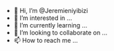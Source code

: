 - 👋 Hi, I’m @Jeremieniyibizi
- 👀 I’m interested in ...
- 🌱 I’m currently learning ...
- 💞️ I’m looking to collaborate on ...
- 📫 How to reach me ...

<!---
Jeremieniyibizi/Jeremieniyibizi is a ✨ special ✨ repository because its `README.md` (this file) appears on your GitHub profile.
You can click the Preview link to take a look at your changes.
--->
